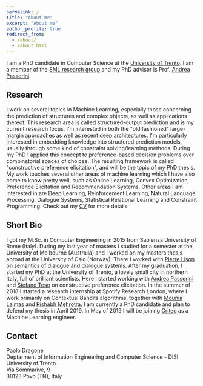 ```yaml
---
permalink: /
title: "About me"
excerpt: "About me"
author_profile: true
redirect_from: 
  - /about/
  - /about.html
---
```



I am a PhD candidate in Computer Science at the [University of
Trento](http://www.unitn.it/en). I am a member of the [SML research
group](http://sml.disi.unitn.it/) and my PhD advisor is Prof. [Andrea
Passerini](http://disi.unitn.it/~passerini).

<h2>Research</h2>

I work on several topics in Machine Learning, especially those concerning the
prediction of structures and complex objects, as well as applications thereof.
This research area is called structured-output prediction and is my current
research focus. I'm interested in both the "old fashioned" large-margin
approaches as well as recent deep architectures. I'm particularly interested in
embedding knowledge into structured prediction models, usually through some kind
of constraint solving/learning methods. During my PhD I applied this concept to
preference-based decision problems over combinatorial spaces of choices. The
resulting framework is called "constructive preference elicitation", and will be
the topic of my PhD thesis. My work touches several other areas of machine
learning which I have also come to know pretty well, such as Online Learning,
Convex Optimization, Preference Elicitation and Recommendation Systems.  Other
areas I am interested in are Deep Learning, Reinforcement Learning, Natural
Language Processing, Dialogue Systems, Statistical Relational Learning and
Constraint Programming. Check out my [CV](/files/CV.pdf) for more details.

<h2>Short Bio</h2>

I got my M.Sc. in Computer Engineering in 2015 from Sapienza University of Rome
(Italy).  During my last year of masters I studied for a semester at the
University of Melbourne (Australia) and I worked on my masters thesis abroad at
the University of Oslo (Norway). There I worked with [Pierre
Lison](https://www.nr.no/~plison) on semantics of dialogue and dialogue systems.
After my graduation, I started my PhD at the University of Trento, a lovely
small city in northern Italy, full of brilliant scientists. Here I started
working with [Andrea Passerini](http://disi.unitn.it/~passerini) and [Stefano
Teso](http://disi.unitn.it/~teso) on constructive preference elicitation. In the
summer of 2018 I started a research internship at Spotify Research London, where
I work primarily on Contextual Bandits algorithms, together with [Mounia
Lalmas](https://mounia-lalmas.blog/) and [Rishabh
Mehrotra](http://rishabhmehrotra.com/). I am currently a PhD candidate and plan
to defend my thesis in April 2019. In May of 2019 I will be joining
[Criteo](https://ailab.criteo.com/) as a Machine Learning engineer.


<h2>Contact</h2>

Paolo Dragone<br>
Deptarment of Information Engineering and Computer Science - DISI<br>
University of Trento<br>
Via Sommarive, 9<br>
38123 Povo (TN), Italy

